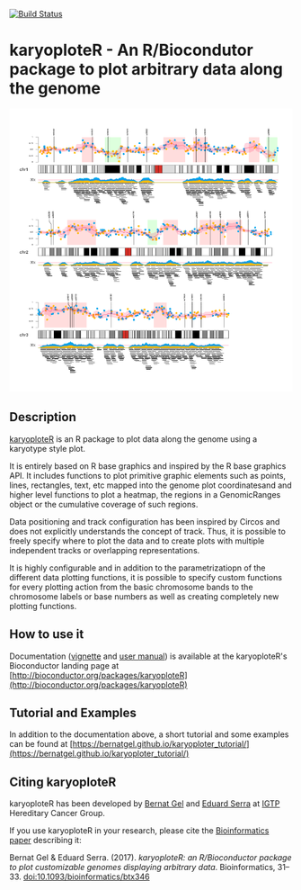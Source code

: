 [![Build Status](https://travis-ci.org/bernatgel/karyoploteR.svg?branch=master)](https://travis-ci.org/bernatgel/karyoploteR)

# karyoploteR - An R/Biocondutor package to plot arbitrary data along the genome


![karyoploteR Example](https://raw.githubusercontent.com/bernatgel/karyoploter_examples/master/Examples/Examples/MultipleDataTypes/figure/Figure-1.png "Example of plot created with karyoploteR")

## Description

[karyoploteR](http://bioconductor.org/packages/karyoploteR) is an R package to 
plot data along the genome using a karyotype style plot.

It is entirely based on R base graphics and inspired by the R base graphics API. 
It includes functions to plot primitive graphic elements such as points, lines,
rectangles, text, etc mapped into the genome plot coordinatesand and higher 
level functions to plot a heatmap, the regions in a GenomicRanges object
or the cumulative coverage of such regions.

Data positioning and track configuration has been inspired by Circos and does
not explicitly understands the concept of track. Thus, it is possible to freely specify 
where to plot the data and to create plots with multiple independent tracks or
overlapping representations.

It is highly configurable and in addition to the parametrizatiopn of the 
different data plotting functions, it is possible to specify custom functions 
for every plotting action from the basic chromosome bands to the chromosome labels
or base numbers as well as creating completely new plotting functions.

## How to use it

Documentation ([vignette](http://bioconductor.org/packages/devel/bioc/vignettes/karyoploteR/inst/doc/karyoploteR.pdf) and [user manual](http://bioconductor.org/packages/devel/bioc/manuals/karyoploteR/man/karyoploteR.pdf)) is available at the karyoploteR's 
Bioconductor landing page at [http://bioconductor.org/packages/karyoploteR](http://bioconductor.org/packages/karyoploteR)

## Tutorial and Examples

In addition to the documentation above, a short tutorial and some examples can be found at [https://bernatgel.github.io/karyoploter_tutorial/](https://bernatgel.github.io/karyoploter_tutorial/)

## <a name="Citing"></a>Citing karyoploteR

karyoploteR has been developed by [Bernat Gel](https://twitter.com/bernatgel) and [Eduard Serra](mailto:eserra@igtp.cat) at [IGTP](http://www.germanstrias.org/)
Hereditary Cancer Group.

If you use karyoploteR in your research, please cite the [Bioinformatics paper](https://academic.oup.com/bioinformatics/article/3857734/karyoploteR-an-R-Bioconductor-package-to-plot) describing it:

Bernat Gel & Eduard Serra. (2017). *karyoploteR: an R/Bioconductor package to plot customizable genomes displaying arbitrary data*. Bioinformatics, 31–33. [doi:10.1093/bioinformatics/btx346](https://doi.org/10.1093/bioinformatics/btx346)





